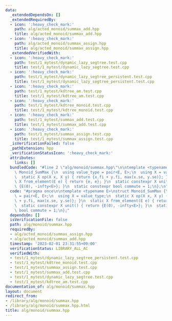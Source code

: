 ```yaml
---
data:
  _extendedDependsOn: []
  _extendedRequiredBy:
  - icon: ':heavy_check_mark:'
    path: alg/acted_monoid/summax_add.hpp
    title: alg/acted_monoid/summax_add.hpp
  - icon: ':heavy_check_mark:'
    path: alg/acted_monoid/summax_assign.hpp
    title: alg/acted_monoid/summax_assign.hpp
  _extendedVerifiedWith:
  - icon: ':heavy_check_mark:'
    path: test/1_mytest/dynamic_lazy_segtree.test.cpp
    title: test/1_mytest/dynamic_lazy_segtree.test.cpp
  - icon: ':heavy_check_mark:'
    path: test/1_mytest/dynamic_lazy_segtree_persistent.test.cpp
    title: test/1_mytest/dynamic_lazy_segtree_persistent.test.cpp
  - icon: ':heavy_check_mark:'
    path: test/1_mytest/kdtree_am.test.cpp
    title: test/1_mytest/kdtree_am.test.cpp
  - icon: ':heavy_check_mark:'
    path: test/1_mytest/kdtree_monoid.test.cpp
    title: test/1_mytest/kdtree_monoid.test.cpp
  - icon: ':heavy_check_mark:'
    path: test/1_mytest/summax_add.test.cpp
    title: test/1_mytest/summax_add.test.cpp
  - icon: ':heavy_check_mark:'
    path: test/1_mytest/summax_assign.test.cpp
    title: test/1_mytest/summax_assign.test.cpp
  _isVerificationFailed: false
  _pathExtension: hpp
  _verificationStatusIcon: ':heavy_check_mark:'
  attributes:
    links: []
  bundledCode: "#line 2 \"alg/monoid/summax.hpp\"\n\ntemplate <typename E>\nstruct\
    \ Monoid_SumMax {\n  using value_type = pair<E, E>;\n  using X = value_type;\n\
    \  static X op(X x, X y) { return {x.fi + y.fi, max(x.se, y.se)}; }\n  static\
    \ X from_element(E e) { return {e, e}; }\n  static constexpr X unit() { return\
    \ {E(0), -infty<E>}; }\n  static constexpr bool commute = 1;\n};\n"
  code: "#pragma once\n\ntemplate <typename E>\nstruct Monoid_SumMax {\n  using value_type\
    \ = pair<E, E>;\n  using X = value_type;\n  static X op(X x, X y) { return {x.fi\
    \ + y.fi, max(x.se, y.se)}; }\n  static X from_element(E e) { return {e, e}; }\n\
    \  static constexpr X unit() { return {E(0), -infty<E>}; }\n  static constexpr\
    \ bool commute = 1;\n};"
  dependsOn: []
  isVerificationFile: false
  path: alg/monoid/summax.hpp
  requiredBy:
  - alg/acted_monoid/summax_assign.hpp
  - alg/acted_monoid/summax_add.hpp
  timestamp: '2023-02-01 23:31:55+09:00'
  verificationStatus: LIBRARY_ALL_AC
  verifiedWith:
  - test/1_mytest/dynamic_lazy_segtree_persistent.test.cpp
  - test/1_mytest/kdtree_monoid.test.cpp
  - test/1_mytest/summax_assign.test.cpp
  - test/1_mytest/summax_add.test.cpp
  - test/1_mytest/dynamic_lazy_segtree.test.cpp
  - test/1_mytest/kdtree_am.test.cpp
documentation_of: alg/monoid/summax.hpp
layout: document
redirect_from:
- /library/alg/monoid/summax.hpp
- /library/alg/monoid/summax.hpp.html
title: alg/monoid/summax.hpp
---
```

